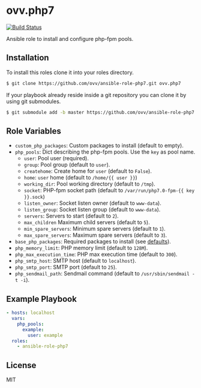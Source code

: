 ovv.php7
========

[![Build Status](https://travis-ci.org/ovv/ansible-role-php7.svg?branch=master)](https://travis-ci.org/ovv/ansible-role-php7)

Ansible role to install and configure php-fpm pools.

Installation
------------

To install this roles clone it into your roles directory.

```bash
$ git clone https://github.com/ovv/ansible-role-php7.git ovv.php7
```

If your playbook already reside inside a git repository you can clone it by using git submodules.

```bash
$ git submodule add -b master https://github.com/ovv/ansible-role-php7.git ovv.php7
```

Role Variables
--------------

* `custom_php_packages`: Custom packages to install (default to empty).
* `php_pools`: Dict describing the php-fpm pools. Use the `key` as pool name.
    * `user`: Pool user (required).
    * `group`: Pool group (default to `user`).
    * `createhome`: Create home for `user` (default to `False`).
    * `home`: `user` home (default to `/home/{{ user }}`)
    * `working_dir`: Pool working directory (default to `/tmp`).
    * `socket`: PHP-fpm socket path (default to `/var/run/php7.0-fpm-{{ key }}.sock`)
    * `listen_owner`: Socket listen owner (default to `www-data`).
    * `listen_group`: Socket listen group (default to `www-data`).
    * `servers`: Servers to start (default to `2`).
    * `max_children` Maximum child servers (default to `5`).
    * `min_spare_servers`: Minimum spare servers (default to `1`).
    * `max_spare_servers`: Maximum spare servers (default to `3`).
* `base_php_packages`: Required packages to install (see [defaults](defaults/main.yml)).
* `php_memory_limit`: PHP memory limit (default to `128M`).
* `php_max_execution_time`: PHP max execution time (default to `300`).
* `php_smtp_host`: SMTP host (default to `localhost`).
* `php_smtp_port`: SMTP port (default to `25`).
* `php_sendmail_path`: Sendmail command (default to `/usr/sbin/sendmail -t -i`).


Example Playbook
----------------

```yml
- hosts: localhost
  vars:
    php_pools:
      example:
        user: example
  roles:
    - ansible-role-php7
```

License
-------

MIT
